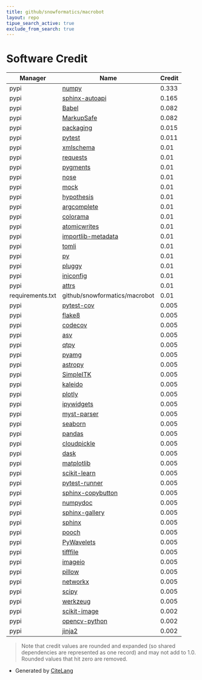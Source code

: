 ```yaml
---
title: github/snowformatics/macrobot
layout: repo
tipue_search_active: true
exclude_from_search: true
---
```

# Software Credit

|Manager|Name|Credit|
|-------|----|------|
|pypi|[numpy](https://www.numpy.org)|0.333|
|pypi|[sphinx-autoapi](http://github.com/readthedocs/sphinx-autoapi)|0.165|
|pypi|[Babel](https://pypi.org/project/Babel)|0.082|
|pypi|[MarkupSafe](https://pypi.org/project/MarkupSafe)|0.082|
|pypi|[packaging](https://pypi.org/project/packaging)|0.015|
|pypi|[pytest](https://docs.pytest.org/en/latest/)|0.011|
|pypi|[xmlschema](https://pypi.org/project/xmlschema)|0.01|
|pypi|[requests](https://pypi.org/project/requests)|0.01|
|pypi|[pygments](https://pypi.org/project/pygments)|0.01|
|pypi|[nose](https://pypi.org/project/nose)|0.01|
|pypi|[mock](https://pypi.org/project/mock)|0.01|
|pypi|[hypothesis](https://pypi.org/project/hypothesis)|0.01|
|pypi|[argcomplete](https://pypi.org/project/argcomplete)|0.01|
|pypi|[colorama](https://pypi.org/project/colorama)|0.01|
|pypi|[atomicwrites](https://pypi.org/project/atomicwrites)|0.01|
|pypi|[importlib-metadata](https://pypi.org/project/importlib-metadata)|0.01|
|pypi|[tomli](https://pypi.org/project/tomli)|0.01|
|pypi|[py](https://pypi.org/project/py)|0.01|
|pypi|[pluggy](https://pypi.org/project/pluggy)|0.01|
|pypi|[iniconfig](https://pypi.org/project/iniconfig)|0.01|
|pypi|[attrs](https://pypi.org/project/attrs)|0.01|
|requirements.txt|github/snowformatics/macrobot|0.01|
|pypi|[pytest-cov](https://github.com/pytest-dev/pytest-cov)|0.005|
|pypi|[flake8](https://pypi.org/project/flake8)|0.005|
|pypi|[codecov](https://pypi.org/project/codecov)|0.005|
|pypi|[asv](https://pypi.org/project/asv)|0.005|
|pypi|[qtpy](https://pypi.org/project/qtpy)|0.005|
|pypi|[pyamg](https://pypi.org/project/pyamg)|0.005|
|pypi|[astropy](https://pypi.org/project/astropy)|0.005|
|pypi|[SimpleITK](https://pypi.org/project/SimpleITK)|0.005|
|pypi|[kaleido](https://pypi.org/project/kaleido)|0.005|
|pypi|[plotly](https://pypi.org/project/plotly)|0.005|
|pypi|[ipywidgets](https://pypi.org/project/ipywidgets)|0.005|
|pypi|[myst-parser](https://pypi.org/project/myst-parser)|0.005|
|pypi|[seaborn](https://pypi.org/project/seaborn)|0.005|
|pypi|[pandas](https://pypi.org/project/pandas)|0.005|
|pypi|[cloudpickle](https://pypi.org/project/cloudpickle)|0.005|
|pypi|[dask](https://pypi.org/project/dask)|0.005|
|pypi|[matplotlib](https://pypi.org/project/matplotlib)|0.005|
|pypi|[scikit-learn](https://pypi.org/project/scikit-learn)|0.005|
|pypi|[pytest-runner](https://pypi.org/project/pytest-runner)|0.005|
|pypi|[sphinx-copybutton](https://pypi.org/project/sphinx-copybutton)|0.005|
|pypi|[numpydoc](https://pypi.org/project/numpydoc)|0.005|
|pypi|[sphinx-gallery](https://pypi.org/project/sphinx-gallery)|0.005|
|pypi|[sphinx](https://pypi.org/project/sphinx)|0.005|
|pypi|[pooch](https://pypi.org/project/pooch)|0.005|
|pypi|[PyWavelets](https://pypi.org/project/PyWavelets)|0.005|
|pypi|[tifffile](https://pypi.org/project/tifffile)|0.005|
|pypi|[imageio](https://pypi.org/project/imageio)|0.005|
|pypi|[pillow](https://pypi.org/project/pillow)|0.005|
|pypi|[networkx](https://pypi.org/project/networkx)|0.005|
|pypi|[scipy](https://pypi.org/project/scipy)|0.005|
|pypi|[werkzeug](https://pypi.org/project/werkzeug)|0.005|
|pypi|[scikit-image](https://scikit-image.org)|0.002|
|pypi|[opencv-python](https://github.com/skvark/opencv-python)|0.002|
|pypi|[jinja2](https://palletsprojects.com/p/jinja/)|0.002|


> Note that credit values are rounded and expanded (so shared dependencies are represented as one record) and may not add to 1.0. Rounded values that hit zero are removed.


- Generated by [CiteLang](https://github.com/vsoch/citelang)
